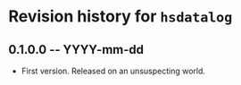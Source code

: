 # Revision history for `hsdatalog`

## 0.1.0.0 -- YYYY-mm-dd

* First version. Released on an unsuspecting world.
